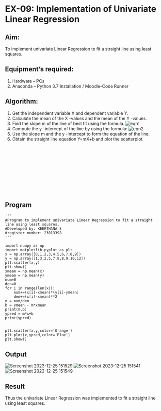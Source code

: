 # EX-09: Implementation of Univariate Linear Regression
## Aim:
To implement univariate Linear Regression to fit a straight line using least squares.
## Equipment’s required:
1.	Hardware – PCs
2.	Anaconda – Python 3.7 Installation / Moodle-Code Runner
## Algorithm:
1.	Get the independent variable X and dependent variable Y.
2.	Calculate the mean of the X -values and the mean of the Y -values.
3.	Find the slope m of the line of best fit using the formula.
 ![eqn1](./eq1.jpg)
4.	Compute the y -intercept of the line by using the formula:
![eqn2](./eq2.jpg)  
5.	Use the slope m and the y -intercept to form the equation of the line.
6.	Obtain the straight line equation Y=mX+b and plot the scatterplot.

<br>
<br>
<br>
<br>
<br>
<br>
<br>
<br>
<br>

## Program
```
'''
#Program to implement univariate Linear Regression to fit a straight line using least squares.
#Developed by: KEERTHANA S
#register number: 23013398
'''

import numpy as np 
import matplotlib.pyplot as plt
x = np.array([0,1,2,3,4,5,6,7,8,9])
y = np.array([1,3,2,5,7,8,8,9,10,12])
plt.scatter(x,y)
plt.show()
xmean = np.mean(x)
ymean = np.mean(y)
num=0
den=0
for i in range(len(x)):
    num+=(x[i]-xmean)*(y[i]-ymean)
    den+=(x[i]-xmean)**2
m = num/den
b = ymean - m*xmean
print(m,b)
ypred = m*x+b
print(ypred)


plt.scatter(x,y,color='Orange')
plt.plot(x,ypred,color='Blue')
plt.show()

```
## Output
![Screenshot 2023-12-25 151529](https://github.com/KeerthanaaSaravanan/EX09_Univariate-Linear-Regression/assets/145742596/d36f67b6-1369-499e-9c5b-5ad4cd78d64a)
![Screenshot 2023-12-25 151541](https://github.com/KeerthanaaSaravanan/EX09_Univariate-Linear-Regression/assets/145742596/be0d9e36-903f-40f7-a3b4-49adfe333b7e)
![Screenshot 2023-12-25 151549](https://github.com/KeerthanaaSaravanan/EX09_Univariate-Linear-Regression/assets/145742596/b7482037-a4e4-43a1-bb6c-1e0a8f82dd7e)

## Result
Thus the univariate Linear Regression was implemented to fit a straight line using least squares.

